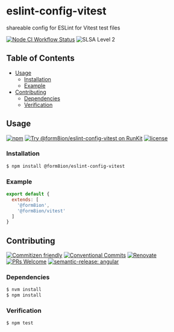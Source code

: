 # eslint-config-vitest

shareable config for ESLint for Vitest test files

<!--status-badges start -->

[![Node CI Workflow Status][github-actions-ci-badge]][github-actions-ci-link]
![SLSA Level 2][slsa-badge]

<!--status-badges end -->

## Table of Contents

* [Usage](#usage)
  * [Installation](#installation)
  * [Example](#example)
* [Contributing](#contributing)
  * [Dependencies](#dependencies)
  * [Verification](#verification)

## Usage

<!--consumer-badges start -->

[![npm][npm-badge]][npm-link]
[![Try @form8ion/eslint-config-vitest on RunKit][runkit-badge]][runkit-link]
[![license][license-badge]][license-link]

<!--consumer-badges end -->

### Installation

```sh
$ npm install @form8ion/eslint-config-vitest
```

### Example

```javascript
export default {
  extends: [
    '@form8ion',
    '@form8ion/vitest'
  ]
}
```

## Contributing

<!--contribution-badges start -->

[![Commitizen friendly][commitizen-badge]][commitizen-link]
[![Conventional Commits][commit-convention-badge]][commit-convention-link]
[![Renovate][renovate-badge]][renovate-link]
[![PRs Welcome][PRs-badge]][PRs-link]
[![semantic-release: angular][semantic-release-badge]][semantic-release-link]

<!--contribution-badges end -->

### Dependencies

```sh
$ nvm install
$ npm install
```

### Verification

```sh
$ npm test
```

[github-actions-ci-link]: https://github.com/form8ion/eslint-config-vitest/actions?query=workflow%3A%22Node.js+CI%22+branch%3Amaster

[github-actions-ci-badge]: https://img.shields.io/github/actions/workflow/status/form8ion/eslint-config-vitest/node-ci.yml.svg?branch=master&logo=github

[slsa-badge]: https://slsa.dev/images/gh-badge-level2.svg

[commitizen-link]: http://commitizen.github.io/cz-cli/

[commitizen-badge]: https://img.shields.io/badge/commitizen-friendly-brightgreen.svg

[commit-convention-link]: https://conventionalcommits.org

[commit-convention-badge]: https://img.shields.io/badge/Conventional%20Commits-1.0.0-yellow.svg

[renovate-link]: https://renovatebot.com

[renovate-badge]: https://img.shields.io/badge/renovate-enabled-brightgreen.svg?logo=renovatebot

[PRs-link]: https://makeapullrequest.com

[PRs-badge]: https://img.shields.io/badge/PRs-welcome-brightgreen.svg

[semantic-release-link]: https://github.com/semantic-release/semantic-release

[semantic-release-badge]: https://img.shields.io/badge/semantic--release-angular-e10079?logo=semantic-release

[npm-link]: https://www.npmjs.com/package/@form8ion/eslint-config-vitest

[npm-badge]: https://img.shields.io/npm/v/@form8ion/eslint-config-vitest?logo=npm

[runkit-link]: https://npm.runkit.com/@form8ion/eslint-config-vitest

[runkit-badge]: https://badge.runkitcdn.com/@form8ion/eslint-config-vitest.svg

[license-link]: LICENSE

[license-badge]: https://img.shields.io/github/license/form8ion/eslint-config-vitest.svg?logo=opensourceinitiative
